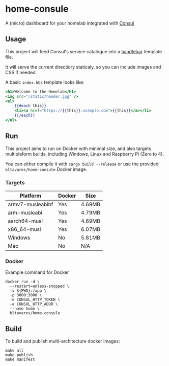 # home-consule

A (micro) dashboard for your homelab integrated with [Consul](https://www.consul.io/)

## Usage

This project will feed Consul's service catalogue into a [handlebar](https://handlebarsjs.com/guide/) template file.

It will serve the current directiory staticaly, so you can include images and CSS if needed.

A basic `index.hbs` template looks like:

```handlebars
<h1>Welcome to the Homelab</h1>
<img src="/static/header.jpg" />
<ul>
    {{#each this}}
    <li><a href="https://{{this}}.example.com">{{this}}</a></li>
    {{/each}}
</ul>
```

## Run

This project aims to run on Docker with minimal size, and also targets multiplaform builds, including Windows, Linux and Raspberry Pi (Zero to 4).

You can either compile it with `cargo build --release` or use the provided `bltavares/home-consule` Docker image.

### Targets

| Platform         | Docker | Size   |
|------------------|--------|--------|
| armv7-musleabihf | Yes    | 4.69MB |
| arm-musleabi     | Yes    | 4.79MB |
| aarch64-musl     | Yes    | 4.69MB |
| x86_64-musl      | Yes    | 6.07MB |
| Windows          | No     | 5.81MB |
| Mac              | No     | N/A    |

### Docker

Example command for Docker

```shell
docker run -d \
  --restart=unless-stopped \
  -v ${PWD}:/app \
  -p 3000:3000 \
  -e CONSUL_HTTP_TOKEN \
  -e CONSUL_HTTP_ADDR \
  --name home \
  bltavares/home-consule
```

## Build

To build and publish multi-architecture docker images:

```shell
make all
make publish
make manifest
```
